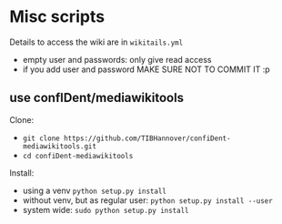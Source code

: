 # Misc scripts

Details to access the wiki are in `wikitails.yml`
* empty user and passwords: only give read access
* if you add user and password MAKE SURE NOT TO COMMIT IT :p
   
## use confIDent/mediawikitools
Clone:
* `git clone https://github.com/TIBHannover/confiDent-mediawikitools.git`
* `cd confiDent-mediawikitools`

Install:
* using a venv `python setup.py install` 
* without venv, but as regular user: `python setup.py install --user` 
* system wide: `sudo python setup.py install`



